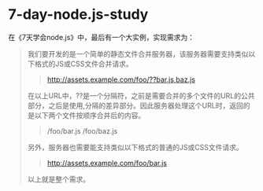 # 7-day-node.js-study

在《7天学会node.js》中，最后有一个大实例，实现需求为：
>我们要开发的是一个简单的静态文件合并服务器，该服务器需要支持类似以下格式的JS或CSS文件合并请求。
>
>>http://assets.example.com/foo/??bar.js,baz.js
>
>在以上URL中，??是一个分隔符，之前是需要合并的多个文件的URL的公共部分，之后是使用,分隔的差异部分。因此服务器处理这个URL时，返回的是以下两个文件按顺序合并后的内容。
>
>>/foo/bar.js
/foo/baz.js
>
>另外，服务器也需要能支持类似以下格式的普通的JS或CSS文件请求。
>
>>http://assets.example.com/foo/bar.js
>
>以上就是整个需求。